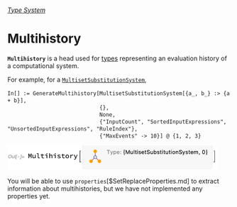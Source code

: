 ###### [Type System](README.md)

# Multihistory

**`Multihistory`** is a head used for [types](/Documentation/SymbolsAndFunctions/Types/README.md) representing an
evaluation history of a computational system.

For example, for
a [`MultisetSubstitutionSystem`](/Documentation/SymbolsAndFunctions/Systems/MultisetSubstitutionSystem.md),

```wl
In[] := GenerateMultihistory[MultisetSubstitutionSystem[{a_, b_} :> {a + b}],
                             {},
                             None,
                             {"InputCount", "SortedInputExpressions", "UnsortedInputExpressions", "RuleIndex"},
                             {"MaxEvents" -> 10}] @ {1, 2, 3}
```

<img src="/Documentation/Images/MultisetMultihistory.png" width="472.2">

You will be able to use `properties`[$SetReplaceProperties.md] to extract information about multihistories, but we have
not implemented any properties yet.
